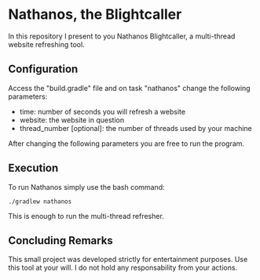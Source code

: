 # Nathanos, the Blightcaller

In this repository I present to you Nathanos Blightcaller, a multi-thread website refreshing tool.

## Configuration

Access the "build.gradle" file and on task "nathanos" change the following parameters:
- time: number of seconds you will refresh a website
- website: the website in question
- thread_number [optional]: the number of threads used by your machine

After changing the following parameters you are free to run the program.

## Execution

To run Nathanos simply use the bash command:

```
./gradlew nathanos
```
This is enough to run the multi-thread refresher. 

## Concluding Remarks

This small project was developed strictly for entertainment purposes.  Use this tool at your will. I do not hold any responsability from your actions.